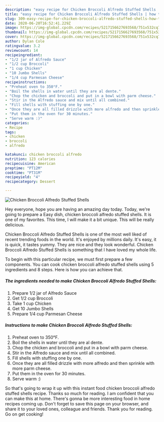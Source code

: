 ```yaml
---
description: "easy recipe for Chicken Broccoli Alfredo Stuffed Shells | how to make the best Chicken Broccoli Alfredo Stuffed Shells"
title: "easy recipe for Chicken Broccoli Alfredo Stuffed Shells | how to make the best Chicken Broccoli Alfredo Stuffed Shells"
slug: 309-easy-recipe-for-chicken-broccoli-alfredo-stuffed-shells-how-to-make-the-best-chicken-broccoli-alfredo-stuffed-shells
date: 2020-06-20T16:52:41.229Z
image: https://img-global.cpcdn.com/recipes/5217156627693568/751x532cq70/chicken-broccoli-alfredo-stuffed-shells-recipe-main-photo.jpg
thumbnail: https://img-global.cpcdn.com/recipes/5217156627693568/751x532cq70/chicken-broccoli-alfredo-stuffed-shells-recipe-main-photo.jpg
cover: https://img-global.cpcdn.com/recipes/5217156627693568/751x532cq70/chicken-broccoli-alfredo-stuffed-shells-recipe-main-photo.jpg
author: Dylan Cole
ratingvalue: 3.2
reviewcount: 14
recipeingredient:
- "1/2 jar of Alfredo Sauce"
- "1/2 cup Broccoli"
- "1 cup Chicken"
- "10 Jumbo Shells"
- "1/4 cup Parmesan Cheese"
recipeinstructions:
- "Preheat oven to 350°F."
- "Boil the shells in water until they are al dente."
- "Chop the chicken and broccoli and put in a bowl with parm cheese."
- "Stir in the Alfredo sauce and mix until all combined."
- "Fill shells with stuffing one by one."
- "Once they are all filled drizzle with more alfredo and then sprinkle with more parm cheese."
- "Put them in the oven for 30 minutes."
- "Serve warm :)"
categories:
- Recipe
tags:
- chicken
- broccoli
- alfredo

katakunci: chicken broccoli alfredo 
nutrition: 123 calories
recipecuisine: American
preptime: "PT12M"
cooktime: "PT31M"
recipeyield: "4"
recipecategory: Dessert

---
```



![Chicken Broccoli Alfredo Stuffed Shells](https://img-global.cpcdn.com/recipes/5217156627693568/751x532cq70/chicken-broccoli-alfredo-stuffed-shells-recipe-main-photo.jpg)

Hey everyone, hope you are having an amazing day today. Today, we're going to prepare a Easy dish, chicken broccoli alfredo stuffed shells. It is one of my favorites. This time, I will make it a bit unique. This will be really delicious.

Chicken Broccoli Alfredo Stuffed Shells is one of the most well liked of recent trending foods in the world. It's enjoyed by millions daily. It's easy, it is quick, it tastes yummy. They are nice and they look wonderful. Chicken Broccoli Alfredo Stuffed Shells is something that I have loved my whole life.




To begin with this particular recipe, we must first prepare a few components. You can cook chicken broccoli alfredo stuffed shells using 5 ingredients and 8 steps. Here is how you can achieve that.

<!--inarticleads1-->

##### The ingredients needed to make Chicken Broccoli Alfredo Stuffed Shells:

1. Prepare 1/2 jar of Alfredo Sauce
1. Get 1/2 cup Broccoli
1. Take 1 cup Chicken
1. Get 10 Jumbo Shells
1. Prepare 1/4 cup Parmesan Cheese




<!--inarticleads2-->

##### Instructions to make Chicken Broccoli Alfredo Stuffed Shells:

1. Preheat oven to 350°F.
1. Boil the shells in water until they are al dente.
1. Chop the chicken and broccoli and put in a bowl with parm cheese.
1. Stir in the Alfredo sauce and mix until all combined.
1. Fill shells with stuffing one by one.
1. Once they are all filled drizzle with more alfredo and then sprinkle with more parm cheese.
1. Put them in the oven for 30 minutes.
1. Serve warm :)




So that's going to wrap it up with this instant food chicken broccoli alfredo stuffed shells recipe. Thanks so much for reading. I am confident that you can make this at home. There's gonna be more interesting food in home recipes coming up. Don't forget to save this page on your browser, and share it to your loved ones, colleague and friends. Thank you for reading. Go on get cooking!
